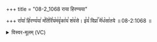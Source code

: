 +++
title = "08-2_1068 राया हिरण्यया"

+++
रा꣣या꣡ हि꣢रण्य꣣या꣢ म꣣ति꣢रि꣣य꣡म꣢वृ꣣का꣢य꣣ श꣡व꣢से। इ꣣यं꣡ विप्रा꣢꣯ मे꣣ध꣡सा꣢तये ॥ 08-2:1068 ॥

<details><summary>विस्वर-मूलम् (VC)</summary>

राया हिरण्यया मतिरियमवृकाय शवसे । इयं विप्रा मेधसातये ॥१०६८॥
</details>